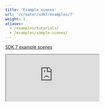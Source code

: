 ```yaml
---
title: 'Example scenes'
url: '/creator/sdk7/examples/7'
weight: 1
aliases:
  - /examples/tutorials/
  - /examples/sample-scenes/
---
```


[SDK 7 example scenes](https://studios.decentraland.org/resources)

<iframe src="https://studios.decentraland.org/resources" />
